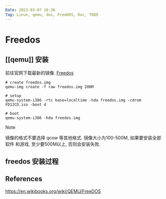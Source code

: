 ```yaml
---
Date: 2023-03-07 16:36
Tag: Linux, qemu, dos, FreeDOS, Doc, TODO
---
```


# Freedos

## [[qemu]] 安装

前往官网下载最新的镜像.
[Freedos](https://www.freedos.org/download/)

```shell
# create freedos.img
qemu-img create -f raw freedos.img 200M

# setup
qemu-system-i386 -rtc base=localtime -hda freedos.img -cdrom FD12CD.iso -boot d

# boot
qemu-system-i386 -hda freedos.img
```

> [!note]
> 镜像的格式不要选择 qcow 等其他格式. 镜像大小为100-500M, 如果要安装全部软件
> 和游戏, 至少要500M以上, 否则会安装失败.

## freedos 安装过程

## References

<https://en.wikibooks.org/wiki/QEMU/FreeDOS>
